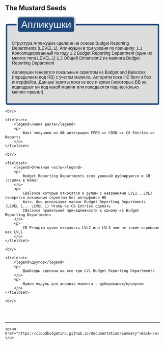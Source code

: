 <html>
<body>

<head>
    <meta charset="UTF-8">
    <title>The Mustard Seeds</title>
</head>

<h2 id='pageTop'>The Mustard Seeds</h2>
<div>
    <fieldset>
        <legend>Апликушки</legend>
        <p>
            Структура Апликушек сделана на основе Budget Reporting Departments (LEVEL 1).
            Апликушки в три уровня по принципу:
            1.1 Консолидированный по году
            1.2 Budget Reporting Department (один из многих типа LEVEL 1)
            1.3 Общий Dimension2 из мапинга Budget Reporting Department
        </p>
        <p>
            Апликушки генерятся локальным скриптом из Budget and Balances (переделаем под RB) с учетом мапинга. Алгоритм
            пока НЕ батч и без интерфейса. Данные залиты пока не все и криво (некоторые ВВ не подпадают ни под какой
            мапинг или попадаются под несколько мапинг-правил).
        </p>
    </fieldset>

    <br/>

    <fieldset>
        <legend>Линия факта</legend>
        <p>
            Факт получаем из ФФ интеграции FFRB => CBRB => CB Entries => Reports
        </p>
    </fieldset>

    <br/>

    <fieldset>
        <legend>Отчетная часть</legend>
        <p>
            Budget Reporting Departments всех уровней дублируются в СВ (ссылка в Home)
        </p>
        <p>
            CBalance которые относятся к рулам c навзаниями LVL1...LVL3 генерятся локальным скриптом без интерфейса НЕ
            батч. Они используют мапинг Budget Reporting Departments (LEVEL 1... LEVEL 1) Чтобы из CB Entries сделать
            CBalance правильной принадлежности к одному из Budget Reporting Departments
        </p>
        <p>
            СВ Репорты лучше открывать LVL2 или LVL3 они не такие огромные как LVL1
        </p>
    </fieldset>

    <br/>

    <fieldset>
        <legend>Другое</legend>
        <p>
            Дашборды сделаны на все три LVL Budget Reporting Departments
        </p>
        <p>
            Нужен модуль для анализа мапинга - дубирования/пропуски
        </p>
    </fieldset>

    <br/>


</div>
<br/>


<br/>
<hr/>
<div>

    <p><a href="https://cloudbudgetinc.github.io/Documentation/Summary">Back</a></p>
</div>

<button onclick="topFunction()" id="myBtn" title="Go to top">Top</button>

<script>
    let mybutton = document.getElementById("myBtn");
    window.onscroll = function () {
        scrollFunction()
    };

    function scrollFunction() {
        mybutton.style.display = document.body.scrollTop > 20 || document.documentElement.scrollTop > 20 ? "block" : "none";
    }

    function topFunction() {
        document.body.scrollTop = 0;
        document.documentElement.scrollTop = 0;
    }
</script>

<style>
    #myBtn {
        display: none;
        position: fixed;
        bottom: 20px;
        right: 30px;
        z-index: 99;
        font-size: 18px;
        border: 1px solid #b5e853;
        outline: none;
        background-color: #171717;
        color: #b5e853;
        cursor: pointer;
        padding: 15px;
        border-radius: 4px;
    }

    #myBtn:hover {
        background-color: #181818;
    }


    fieldset {
        font-family: sans-serif;
        border: 5px solid #1F497D;
        background: #ddd;
        border-radius: 5px;
        padding: 15px;
    }

    fieldset legend {
        background: #1F497D;
        color: #fff;
        padding: 5px 10px ;
        font-size: 32px;
        border-radius: 5px;
        box-shadow: 0 0 0 5px #ddd;
        margin-left: 20px;
    }
</style>


</body>
</html>